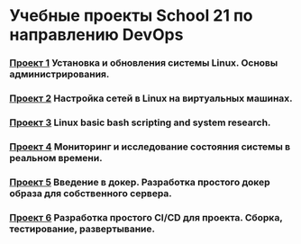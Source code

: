 # Учебные проекты School 21 по направлению DevOps

### [Проект 1](DO1_Linux) Установка и обновления системы Linux. Основы администрирования.

### [Проект 2](DO2_LinuxNetwork) Настройка сетей в Linux на виртуальных машинах.

### [Проект 3](DO3_LinuxMonitoring_v1.0) Linux basic bash scripting and system research.

### [Проект 4](DO4_LinuxMonitoring_v2.0) Мониторинг и исследование состояния системы в реальном времени.

### [Проект 5](DO5_SimpleDocker) Введение в докер. Разработка простого докер образа для собственного сервера.

### [Проект 6](DO6_CICD) Разработка простого **CI/CD** для проекта. Сборка, тестирование, развертывание.
